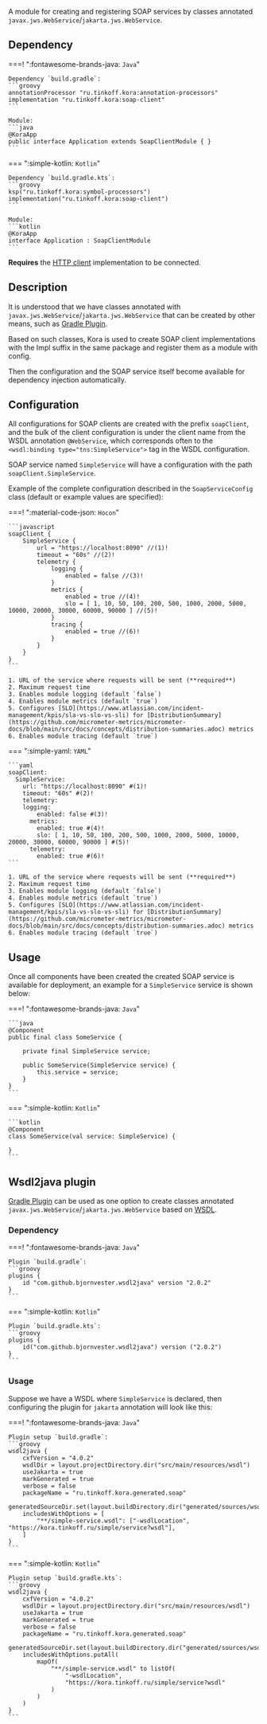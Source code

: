 A module for creating and registering SOAP services by classes annotated `javax.jws.WebService`/`jakarta.jws.WebService`.

## Dependency

===! ":fontawesome-brands-java: `Java`"

    Dependency `build.gradle`:
    ```groovy
    annotationProcessor "ru.tinkoff.kora:annotation-processors"
    implementation "ru.tinkoff.kora:soap-client"
    ```

    Module:
    ```java
    @KoraApp
    public interface Application extends SoapClientModule { }
    ```

=== ":simple-kotlin: `Kotlin`"

    Dependency `build.gradle.kts`:
    ```groovy
    ksp("ru.tinkoff.kora:symbol-processors")
    implementation("ru.tinkoff.kora:soap-client")
    ```

    Module:
    ```kotlin
    @KoraApp
    interface Application : SoapClientModule
    ```

**Requires** the [HTTP client](http-client.md) implementation to be connected.

## Description

It is understood that we have classes annotated with `javax.jws.WebService`/`jakarta.jws.WebService` that can be created by other means,
such as [Gradle Plugin](#plugin-wsdl2java).

Based on such classes, Kora is used to create SOAP client implementations with the Impl suffix in the same package and register them as a module with config.

Then the configuration and the SOAP service itself become available for dependency injection automatically.

## Configuration

All configurations for SOAP clients are created with the prefix `soapClient`,
and the bulk of the client configuration is under the client name from the WSDL annotation `@WebService`,
which corresponds often to the `<wsdl:binding type="tns:SimpleService">` tag in the WSDL configuration.

SOAP service named `SimpleService` will have a configuration with the path `soapClient.SimpleService`.

Example of the complete configuration described in the `SoapServiceConfig` class (default or example values are specified):

===! ":material-code-json: `Hocon`"

    ```javascript
    soapClient {
        SimpleService {
            url = "https://localhost:8090" //(1)!
            timeout = "60s" //(2)!
            telemetry {
                logging {
                    enabled = false //(3)!
                }
                metrics {
                    enabled = true //(4)!
                    slo = [ 1, 10, 50, 100, 200, 500, 1000, 2000, 5000, 10000, 20000, 30000, 60000, 90000 ] //(5)!
                }
                tracing {
                    enabled = true //(6)!
                }
            }
        }
    }
    ```

    1. URL of the service where requests will be sent (**required**)
    2. Maximum request time
    3. Enables module logging (default `false`)
    4. Enables module metrics (default `true`)
    5. Configures [SLO](https://www.atlassian.com/incident-management/kpis/sla-vs-slo-vs-sli) for [DistributionSummary](https://github.com/micrometer-metrics/micrometer-docs/blob/main/src/docs/concepts/distribution-summaries.adoc) metrics
    6. Enables module tracing (default `true`)

=== ":simple-yaml: `YAML`"

    ```yaml
    soapClient:
      SimpleService:
        url: "https://localhost:8090" #(1)!
        timeout: "60s" #(2)!
        telemetry:
        logging:
            enabled: false #(3)!
          metrics:
            enabled: true #(4)!
            slo: [ 1, 10, 50, 100, 200, 500, 1000, 2000, 5000, 10000, 20000, 30000, 60000, 90000 ] #(5)!
          telemetry:
            enabled: true #(6)!
    ```

    1. URL of the service where requests will be sent (**required**)
    2. Maximum request time
    3. Enables module logging (default `false`)
    4. Enables module metrics (default `true`)
    5. Configures [SLO](https://www.atlassian.com/incident-management/kpis/sla-vs-slo-vs-sli) for [DistributionSummary](https://github.com/micrometer-metrics/micrometer-docs/blob/main/src/docs/concepts/distribution-summaries.adoc) metrics
    6. Enables module tracing (default `true`)

## Usage

Once all components have been created the created SOAP service is available for deployment, an example for a `SimpleService` service is shown below:

===! ":fontawesome-brands-java: `Java`"

    ```java
    @Component
    public final class SomeService {

        private final SimpleService service;

        public SomeService(SimpleService service) {
            this.service = service;
        }
    }
    ```

=== ":simple-kotlin: `Kotlin`"

    ```kotlin
    @Component
    class SomeService(val service: SimpleService) {

    }
    ```

## Wsdl2java plugin

[Gradle Plugin](https://github.com/bjornvester/wsdl2java-gradle-plugin) can be used as one option to create classes annotated `javax.jws.WebService`/`jakarta.jws.WebService`
based on [WSDL](https://coderlessons.com/tutorials/xml-tekhnologii/uznaite-wsdl/wsdl-kratkoe-rukovodstvo).

### Dependency

===! ":fontawesome-brands-java: `Java`"

    Plugin `build.gradle`:
    ```groovy
    plugins {
        id "com.github.bjornvester.wsdl2java" version "2.0.2"
    }
    ```

=== ":simple-kotlin: `Kotlin`"

    Plugin `build.gradle.kts`:
    ```groovy
    plugins {
        id("com.github.bjornvester.wsdl2java") version ("2.0.2")
    }
    ```

### Usage

Suppose we have a WSDL where `SimpleService` is declared, then configuring the plugin for `jakarta` annotation will look like this:

===! ":fontawesome-brands-java: `Java`"

    Plugin setup `build.gradle`:
    ```groovy
    wsdl2java {
        cxfVersion = "4.0.2"
        wsdlDir = layout.projectDirectory.dir("src/main/resources/wsdl")
        useJakarta = true
        markGenerated = true
        verbose = false
        packageName = "ru.tinkoff.kora.generated.soap"
        generatedSourceDir.set(layout.buildDirectory.dir("generated/sources/wsdl2java/java"))
        includesWithOptions = [
            "**/simple-service.wsdl": ["-wsdlLocation", "https://kora.tinkoff.ru/simple/service?wsdl"],
        ]
    }
    ```

=== ":simple-kotlin: `Kotlin`"

    Plugin setup `build.gradle.kts`:
    ```groovy
    wsdl2java {
        cxfVersion = "4.0.2"
        wsdlDir = layout.projectDirectory.dir("src/main/resources/wsdl")
        useJakarta = true
        markGenerated = true
        verbose = false
        packageName = "ru.tinkoff.kora.generated.soap"
        generatedSourceDir.set(layout.buildDirectory.dir("generated/sources/wsdl2java/java"))
        includesWithOptions.putAll(
            mapOf(
                "**/simple-service.wsdl" to listOf(
                    "-wsdlLocation",
                    "https://kora.tinkoff.ru/simple/service?wsdl"
                )
            )
        )
    }
    ```
